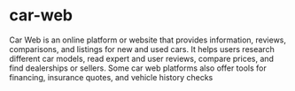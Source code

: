 # car-web
Car Web is an online platform or website that provides information, reviews, comparisons, and listings for new and used cars. It helps users research different car models, read expert and user reviews, compare prices, and find dealerships or sellers. Some car web platforms also offer tools for financing, insurance quotes, and vehicle history checks
